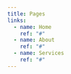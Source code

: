 ```yaml
---
title: Pages
links:
  - name: Home
    ref: "#"
  - name: About
    ref: "#"
  - name: Services
    ref: "#"
---
```

